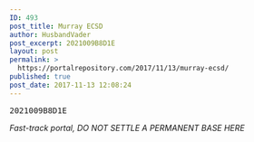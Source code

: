 ```yaml
---
ID: 493
post_title: Murray ECSD
author: HusbandVader
post_excerpt: 2021009B8D1E
layout: post
permalink: >
  https://portalrepository.com/2017/11/13/murray-ecsd/
published: true
post_date: 2017-11-13 12:08:24
---
```

<pre>2021009B8D1E</pre>
*Fast-track portal, DO NOT SETTLE A PERMANENT BASE HERE*
